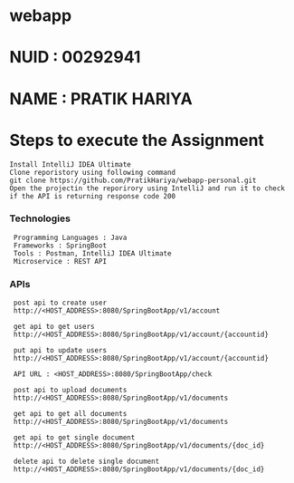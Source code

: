 # webapp

# NUID : 00292941

# NAME : PRATIK HARIYA

# Steps to execute the Assignment

    Install IntelliJ IDEA Ultimate
    Clone reporistory using following command 
    git clone https://github.com/PratikHariya/webapp-personal.git
    Open the projectin the reporirory using IntelliJ and run it to check if the API is returning response code 200

### Technologies
     Programming Languages : Java
     Frameworks : SpringBoot
     Tools : Postman, IntelliJ IDEA Ultimate
     Microservice : REST API

### APIs  

     post api to create user
     http://<HOST_ADDRESS>:8080/SpringBootApp/v1/account        

     get api to get users
     http://<HOST_ADDRESS>:8080/SpringBootApp/v1/account/{accountid}

     put api to update users
     http://<HOST_ADDRESS>:8080/SpringBootApp/v1/account/{accountid}

     API URL : <HOST_ADDRESS>:8080/SpringBootApp/check

     post api to upload documents
     http://<HOST_ADDRESS>:8080/SpringBootApp/v1/documents

     get api to get all documents
     http://<HOST_ADDRESS>:8080/SpringBootApp/v1/documents

     get api to get single document
     http://<HOST_ADDRESS>:8080/SpringBootApp/v1/documents/{doc_id}

     delete api to delete single document 
     http://<HOST_ADDRESS>:8080/SpringBootApp/v1/documents/{doc_id}
